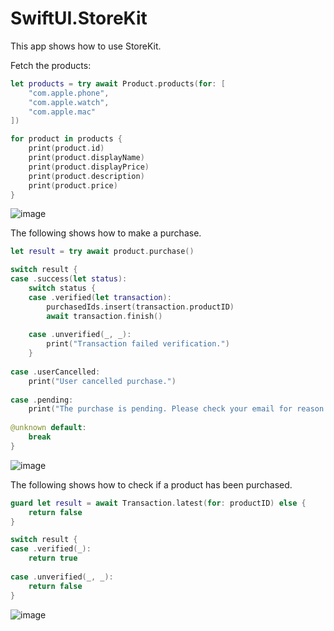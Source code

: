 # SwiftUI.StoreKit

This app shows how to use StoreKit.

Fetch the products:

```Swift
let products = try await Product.products(for: [
    "com.apple.phone",
    "com.apple.watch",
    "com.apple.mac"
])

for product in products {
    print(product.id)
    print(product.displayName)
    print(product.displayPrice)
    print(product.description)
    print(product.price)
}

```

![image](https://user-images.githubusercontent.com/15805568/166134113-bb589da6-ce3f-40d1-94c7-65b57a73d2fe.png)

The following shows how to make a purchase.

```Swift
let result = try await product.purchase()

switch result {
case .success(let status):
    switch status {
    case .verified(let transaction):
        purchasedIds.insert(transaction.productID)
        await transaction.finish()
            
    case .unverified(_, _):
        print("Transaction failed verification.")
    }
    
case .userCancelled:
    print("User cancelled purchase.")
    
case .pending:
    print("The purchase is pending. Please check your email for reason.")
    
@unknown default:
    break
}
```

![image](https://user-images.githubusercontent.com/15805568/166134144-286e0248-6520-4b72-baec-eb4f1514c5ca.png)

The following shows how to check if a product has been purchased.

```Swift
guard let result = await Transaction.latest(for: productID) else {
    return false
}

switch result {
case .verified(_):
    return true
    
case .unverified(_, _):
    return false
}
```

![image](https://user-images.githubusercontent.com/15805568/166134154-3c518462-0703-4e9e-985e-11507feca797.png)
